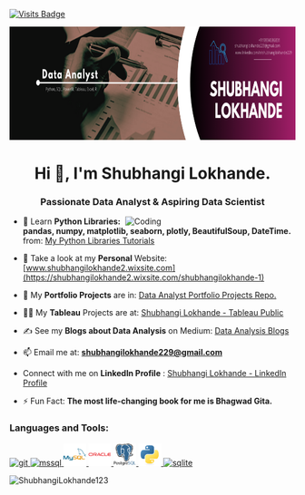 [![Visits Badge](https://badges.pufler.dev/visits/ShubhangiLokhande123/ShubhangiLokhande123)](https://github.com/ShubhangiLokhande123)

<img src="https://github.com/ShubhangiLokhande123/ShubhangiLokhande123/blob/main/Github%20Banner.png" width="1050" height="200" allow="autoplay">

<h1 align="center">Hi 👋, I'm Shubhangi Lokhande.</h1>
<h3 align="center">Passionate Data Analyst & Aspiring Data Scientist</h3>
<img align="right" alt="Coding" width="300" src="https://cdn.dribbble.com/users/2646423/screenshots/5507196/computer.gif">

- 🔭 Learn **Python Libraries: pandas, numpy, matplotlib, seaborn, plotly, BeautifulSoup, DateTime.** from: [My Python Libraries Tutorials](https://github.com/ShubhangiLokhande123/Python_Vizualizations_for_Data_Analysis/tree/main)

- 📝 Take a look at my **Personal** Website: [www.shubhangilokhande2.wixsite.com](https://shubhangilokhande2.wixsite.com/shubhangilokhande-1)

- 🌱 My **Portfolio Projects** are in: [Data Analyst Portfolio Projects Repo.](https://github.com/ShubhangiLokhande123/Data_Analyst_Portfolio_Repo/tree/main)

- 👨‍💻 My **Tableau** Projects are at: [Shubhangi Lokhande - Tableau Public](https://public.tableau.com/app/profile/shubhangi.lokhande8740/vizzes)

- ✍ See my **Blogs about Data Analysis** on Medium: [Data Analysis Blogs](https://medium.com/@shubhangilokhande)


- 📫 Email me at: **shubhangilokhande229@gmail.com**
-  Connect with me on **LinkedIn Profile** :  [Shubhangi Lokhande - LinkedIn Profile](https://www.linkedin.com/in/shubhangilokhande229/)

- ⚡ Fun Fact: **The most life-changing book for me is Bhagwad Gita.**



<h3 align="left">Languages and Tools:</h3>
<p align="left"> <a href="https://git-scm.com/" target="_blank"> <img src="https://www.vectorlogo.zone/logos/git-scm/git-scm-icon.svg" alt="git" width="40" height="40"/> </a> <a href="https://www.microsoft.com/en-us/sql-server" target="_blank"> <img src="https://www.svgrepo.com/show/303229/microsoft-sql-server-logo.svg" alt="mssql" width="40" height="40"/> </a> <a href="https://www.mysql.com/" target="_blank"> <img src="https://raw.githubusercontent.com/devicons/devicon/master/icons/mysql/mysql-original-wordmark.svg" alt="mysql" width="40" height="40"/> </a> <a href="https://www.oracle.com/" target="_blank"> <img src="https://raw.githubusercontent.com/devicons/devicon/master/icons/oracle/oracle-original.svg" alt="oracle" width="40" height="40"/> </a> <a href="https://www.postgresql.org" target="_blank"> <img src="https://raw.githubusercontent.com/devicons/devicon/master/icons/postgresql/postgresql-original-wordmark.svg" alt="postgresql" width="40" height="40"/> </a> <a href="https://www.python.org" target="_blank"> <img src="https://raw.githubusercontent.com/devicons/devicon/master/icons/python/python-original.svg" alt="python" width="40" height="40"/> </a> <a href="https://www.sqlite.org/" target="_blank"> <img src="https://www.vectorlogo.zone/logos/sqlite/sqlite-icon.svg" alt="sqlite" width="40" height="40"/> </a> </p>

<p><img align="left" src="https://github-readme-stats.vercel.app/api/top-langs?username=ShubhangiLokhande123&show_icons=true&locale=en&layout=compact" alt="ShubhangiLokhande123" /></p>



